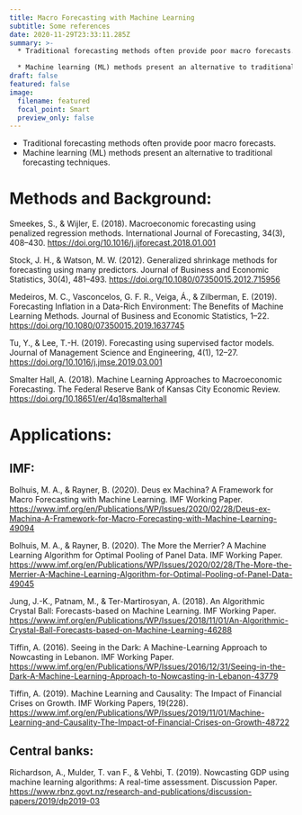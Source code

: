 ```yaml
---
title: Macro Forecasting with Machine Learning
subtitle: Some references
date: 2020-11-29T23:33:11.285Z
summary: >-
  * Traditional forecasting methods often provide poor macro forecasts.

  * Machine learning (ML) methods present an alternative to traditional forecasting techniques.
draft: false
featured: false
image:
  filename: featured
  focal_point: Smart
  preview_only: false
---
```

* Traditional forecasting methods often provide poor macro forecasts.
* Machine learning (ML) methods present an alternative to traditional forecasting techniques.

# Methods and Background:

Smeekes, S., & Wijler, E. (2018). Macroeconomic forecasting using penalized regression methods. International Journal of Forecasting, 34(3), 408–430. <https://doi.org/10.1016/j.ijforecast.2018.01.001>

Stock, J. H., & Watson, M. W. (2012). Generalized shrinkage methods for forecasting using many predictors. Journal of Business and Economic Statistics, 30(4), 481–493. <https://doi.org/10.1080/07350015.2012.715956>

Medeiros, M. C., Vasconcelos, G. F. R., Veiga, Á., & Zilberman, E. (2019). Forecasting Inflation in a Data-Rich Environment: The Benefits of Machine Learning Methods. Journal of Business and Economic Statistics, 1–22. <https://doi.org/10.1080/07350015.2019.1637745>

Tu, Y., & Lee, T.-H. (2019). Forecasting using supervised factor models. Journal of Management Science and Engineering, 4(1), 12–27. <https://doi.org/10.1016/j.jmse.2019.03.001>

Smalter Hall, A. (2018). Machine Learning Approaches to Macroeconomic Forecasting. The Federal Reserve Bank of Kansas City Economic Review. <https://doi.org/10.18651/er/4q18smalterhall>

# Applications:

## IMF:

Bolhuis, M. A., & Rayner, B. (2020). Deus ex Machina? A Framework for Macro Forecasting with Machine Learning. IMF Working Paper. <https://www.imf.org/en/Publications/WP/Issues/2020/02/28/Deus-ex-Machina-A-Framework-for-Macro-Forecasting-with-Machine-Learning-49094>

Bolhuis, M. A., & Rayner, B. (2020). The More the Merrier? A Machine Learning Algorithm for Optimal Pooling of Panel Data. IMF Working Paper. <https://www.imf.org/en/Publications/WP/Issues/2020/02/28/The-More-the-Merrier-A-Machine-Learning-Algorithm-for-Optimal-Pooling-of-Panel-Data-49045>

Jung, J.-K., Patnam, M., & Ter-Martirosyan, A. (2018). An Algorithmic Crystal Ball: Forecasts-based on Machine Learning. IMF Working Paper. <https://www.imf.org/en/Publications/WP/Issues/2018/11/01/An-Algorithmic-Crystal-Ball-Forecasts-based-on-Machine-Learning-46288>

Tiffin, A. (2016). Seeing in the Dark: A Machine-Learning Approach to Nowcasting in Lebanon. IMF Working Paper. <https://www.imf.org/en/Publications/WP/Issues/2016/12/31/Seeing-in-the-Dark-A-Machine-Learning-Approach-to-Nowcasting-in-Lebanon-43779>

Tiffin, A. (2019). Machine Learning and Causality: The Impact of Financial Crises on Growth. IMF Working Papers, 19(228). <https://www.imf.org/en/Publications/WP/Issues/2019/11/01/Machine-Learning-and-Causality-The-Impact-of-Financial-Crises-on-Growth-48722>

## Central banks:

Richardson, A., Mulder, T. van F., & Vehbi, T. (2019). Nowcasting GDP using machine learning algorithms: A real-time assessment. Discussion Paper. <https://www.rbnz.govt.nz/research-and-publications/discussion-papers/2019/dp2019-03>